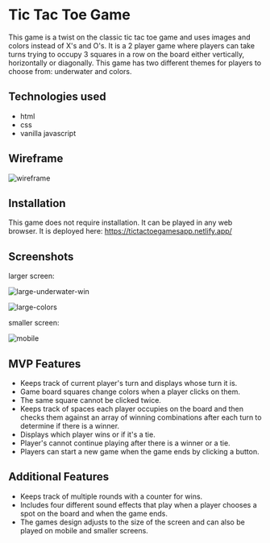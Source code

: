 # Tic Tac Toe Game
This game is a twist on the classic tic tac toe game and uses images and colors instead of X's and O's. It is a 2 player game where players can take turns trying to occupy 3 squares in a row on the board either vertically, horizontally or diagonally. This game has two different themes for players to choose from: underwater and colors.   

## Technologies used
- html
- css
- vanilla javascript


## Wireframe

![wireframe](https://github.com/courtneymcodes/practice-readme/assets/63630567/e7d077f7-2f98-4ad2-8bbb-5f734e90309f)

## Installation
This game does not require installation. It can be played in any web browser. It is deployed here: https://tictactoegamesapp.netlify.app/

## Screenshots

larger screen:

![large-underwater-win](https://github.com/courtneymcodes/practice-readme/assets/63630567/014ab006-921e-46b5-9820-e2db1eda830a)


![large-colors](https://github.com/courtneymcodes/practice-readme/assets/63630567/1d15c9c5-6ff5-483d-9484-931082f305db)

smaller screen: 


![mobile](https://github.com/courtneymcodes/practice-readme/assets/63630567/f0609b83-36f0-48a5-a761-ed8fd8a1cb46)

## MVP Features
- Keeps track of current player's turn and displays whose turn it is.
- Game board squares change colors when a player clicks on them.
- The same square cannot be clicked twice.
- Keeps track of spaces each player occupies on the board and then checks them against an array of winning combinations after each turn to determine if there is a winner.
- Displays which player wins or if it's a tie.
- Player's cannot continue playing after there is a winner or a tie.
- Players can start a new game when the game ends by clicking a button.

## Additional Features
- Keeps track of multiple rounds with a counter for wins.
- Includes four different sound effects that play when a player chooses a spot on the board and when the game ends.
- The games design adjusts to the size of the screen and can also be played on mobile and smaller screens.
